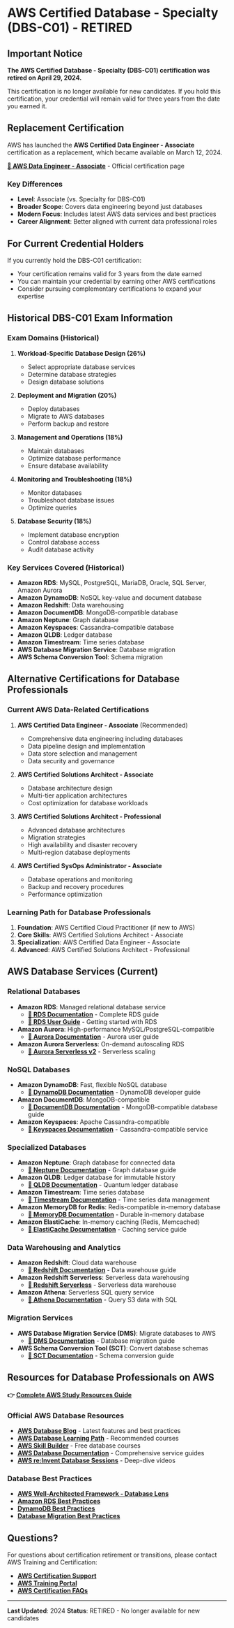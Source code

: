 # AWS Certified Database - Specialty (DBS-C01) - RETIRED

## Important Notice

**The AWS Certified Database - Specialty (DBS-C01) certification was retired on April 29, 2024.**

This certification is no longer available for new candidates. If you hold this certification, your credential will remain valid for three years from the date you earned it.

## Replacement Certification

AWS has launched the **AWS Certified Data Engineer - Associate** certification as a replacement, which became available on March 12, 2024.

**[📖 AWS Data Engineer - Associate](https://aws.amazon.com/certification/certified-data-engineer-associate/)** - Official certification page

### Key Differences
- **Level**: Associate (vs. Specialty for DBS-C01)
- **Broader Scope**: Covers data engineering beyond just databases
- **Modern Focus**: Includes latest AWS data services and best practices
- **Career Alignment**: Better aligned with current data professional roles

## For Current Credential Holders

If you currently hold the DBS-C01 certification:
- Your certification remains valid for 3 years from the date earned
- You can maintain your credential by earning other AWS certifications
- Consider pursuing complementary certifications to expand your expertise

## Historical DBS-C01 Exam Information

### Exam Domains (Historical)
1. **Workload-Specific Database Design (26%)**
   - Select appropriate database services
   - Determine database strategies
   - Design database solutions

2. **Deployment and Migration (20%)**
   - Deploy databases
   - Migrate to AWS databases
   - Perform backup and restore

3. **Management and Operations (18%)**
   - Maintain databases
   - Optimize database performance
   - Ensure database availability

4. **Monitoring and Troubleshooting (18%)**
   - Monitor databases
   - Troubleshoot database issues
   - Optimize queries

5. **Database Security (18%)**
   - Implement database encryption
   - Control database access
   - Audit database activity

### Key Services Covered (Historical)
- **Amazon RDS**: MySQL, PostgreSQL, MariaDB, Oracle, SQL Server, Amazon Aurora
- **Amazon DynamoDB**: NoSQL key-value and document database
- **Amazon Redshift**: Data warehousing
- **Amazon DocumentDB**: MongoDB-compatible database
- **Amazon Neptune**: Graph database
- **Amazon Keyspaces**: Cassandra-compatible database
- **Amazon QLDB**: Ledger database
- **Amazon Timestream**: Time series database
- **AWS Database Migration Service**: Database migration
- **AWS Schema Conversion Tool**: Schema migration

## Alternative Certifications for Database Professionals

### Current AWS Data-Related Certifications

1. **AWS Certified Data Engineer - Associate** (Recommended)
   - Comprehensive data engineering including databases
   - Data pipeline design and implementation
   - Data store selection and management
   - Data security and governance

2. **AWS Certified Solutions Architect - Associate**
   - Database architecture design
   - Multi-tier application architectures
   - Cost optimization for database workloads

3. **AWS Certified Solutions Architect - Professional**
   - Advanced database architectures
   - Migration strategies
   - High availability and disaster recovery
   - Multi-region database deployments

4. **AWS Certified SysOps Administrator - Associate**
   - Database operations and monitoring
   - Backup and recovery procedures
   - Performance optimization

### Learning Path for Database Professionals

1. **Foundation**: AWS Certified Cloud Practitioner (if new to AWS)
2. **Core Skills**: AWS Certified Solutions Architect - Associate
3. **Specialization**: AWS Certified Data Engineer - Associate
4. **Advanced**: AWS Certified Solutions Architect - Professional

## AWS Database Services (Current)

### Relational Databases
- **Amazon RDS**: Managed relational database service
  - **[📖 RDS Documentation](https://docs.aws.amazon.com/rds/)** - Complete RDS guide
  - **[📖 RDS User Guide](https://docs.aws.amazon.com/AmazonRDS/latest/UserGuide/)** - Getting started with RDS
- **Amazon Aurora**: High-performance MySQL/PostgreSQL-compatible
  - **[📖 Aurora Documentation](https://docs.aws.amazon.com/AmazonRDS/latest/AuroraUserGuide/)** - Aurora user guide
- **Amazon Aurora Serverless**: On-demand autoscaling RDS
  - **[📖 Aurora Serverless v2](https://docs.aws.amazon.com/AmazonRDS/latest/AuroraUserGuide/aurora-serverless-v2.html)** - Serverless scaling

### NoSQL Databases
- **Amazon DynamoDB**: Fast, flexible NoSQL database
  - **[📖 DynamoDB Documentation](https://docs.aws.amazon.com/dynamodb/)** - DynamoDB developer guide
- **Amazon DocumentDB**: MongoDB-compatible
  - **[📖 DocumentDB Documentation](https://docs.aws.amazon.com/documentdb/)** - MongoDB-compatible database guide
- **Amazon Keyspaces**: Apache Cassandra-compatible
  - **[📖 Keyspaces Documentation](https://docs.aws.amazon.com/keyspaces/)** - Cassandra-compatible service

### Specialized Databases
- **Amazon Neptune**: Graph database for connected data
  - **[📖 Neptune Documentation](https://docs.aws.amazon.com/neptune/)** - Graph database guide
- **Amazon QLDB**: Ledger database for immutable history
  - **[📖 QLDB Documentation](https://docs.aws.amazon.com/qldb/)** - Quantum ledger database
- **Amazon Timestream**: Time series database
  - **[📖 Timestream Documentation](https://docs.aws.amazon.com/timestream/)** - Time series data management
- **Amazon MemoryDB for Redis**: Redis-compatible in-memory database
  - **[📖 MemoryDB Documentation](https://docs.aws.amazon.com/memorydb/)** - Durable in-memory database
- **Amazon ElastiCache**: In-memory caching (Redis, Memcached)
  - **[📖 ElastiCache Documentation](https://docs.aws.amazon.com/elasticache/)** - Caching service guide

### Data Warehousing and Analytics
- **Amazon Redshift**: Cloud data warehouse
  - **[📖 Redshift Documentation](https://docs.aws.amazon.com/redshift/)** - Data warehouse guide
- **Amazon Redshift Serverless**: Serverless data warehousing
  - **[📖 Redshift Serverless](https://docs.aws.amazon.com/redshift/latest/mgmt/working-with-serverless.html)** - Serverless data warehouse
- **Amazon Athena**: Serverless SQL query service
  - **[📖 Athena Documentation](https://docs.aws.amazon.com/athena/)** - Query S3 data with SQL

### Migration Services
- **AWS Database Migration Service (DMS)**: Migrate databases to AWS
  - **[📖 DMS Documentation](https://docs.aws.amazon.com/dms/)** - Database migration guide
- **AWS Schema Conversion Tool (SCT)**: Convert database schemas
  - **[📖 SCT Documentation](https://docs.aws.amazon.com/SchemaConversionTool/)** - Schema conversion guide

## Resources for Database Professionals on AWS

**👉 [Complete AWS Study Resources Guide](../../../../.templates/resources-aws.md)**

### Official AWS Database Resources
- **[AWS Database Blog](https://aws.amazon.com/blogs/database/)** - Latest features and best practices
- **[AWS Database Learning Path](https://aws.amazon.com/training/learn-about/databases/)** - Recommended courses
- **[AWS Skill Builder](https://skillbuilder.aws/)** - Free database courses
- **[AWS Database Documentation](https://docs.aws.amazon.com/)** - Comprehensive service guides
- **[AWS re:Invent Database Sessions](https://www.youtube.com/user/AmazonWebServices)** - Deep-dive videos

### Database Best Practices
- **[AWS Well-Architected Framework - Database Lens](https://docs.aws.amazon.com/wellarchitected/latest/userguide/wellarchitected-framework.html)**
- **[Amazon RDS Best Practices](https://docs.aws.amazon.com/AmazonRDS/latest/UserGuide/CHAP_BestPractices.html)**
- **[DynamoDB Best Practices](https://docs.aws.amazon.com/amazondynamodb/latest/developerguide/best-practices.html)**
- **[Database Migration Best Practices](https://docs.aws.amazon.com/dms/latest/userguide/CHAP_BestPractices.html)**

## Questions?

For questions about certification retirement or transitions, please contact AWS Training and Certification:
- **[AWS Certification Support](https://aws.amazon.com/certification/certification-prep/)**
- **[AWS Training Portal](https://www.aws.training/)**
- **[AWS Certification FAQs](https://aws.amazon.com/certification/faqs/)**

---

**Last Updated**: 2024
**Status**: RETIRED - No longer available for new candidates
